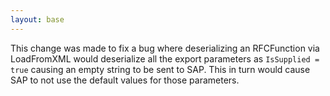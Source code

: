 ```yaml
---
layout: base
---
```


This change was made to fix a bug where deserializing an RFCFunction via LoadFromXML would deserialize all the export parameters as `IsSupplied = true` causing an empty string to be sent to SAP. This in turn would cause SAP to not use the default values for those parameters.
